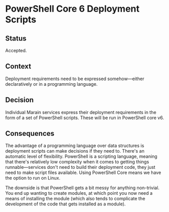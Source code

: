 # PowerShell Core 6 Deployment Scripts

## Status

Accepted.

## Context

Deployment requirements need to be expressed somehow—either declaratively or in a programming language.

## Decision

Individual Marain services express their deployment requirements in the form of a set of PowerShell scripts. These will be run in PowerShell core v6.

## Consequences

The advantage of a programming language over data structures is deployment scripts can make decisions if they need to. There's an automatic level of flexibility. PowerShell is a scripting language, meaning that there's relatively low complexity when it comes to getting things runnable—services don't need to build their deployment code, they just need to make script files available. Using PowerShell Core means we have the option to run on Linux.

The downside is that PowerShell gets a bit messy for anything non-trivial. You end up wanting to create modules, at which point you now need a means of installing the module (which also tends to complicate the development of the code that gets installed as a module).